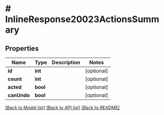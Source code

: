 # # InlineResponse20023ActionsSummary

## Properties

Name | Type | Description | Notes
------------ | ------------- | ------------- | -------------
**id** | **int** |  | [optional]
**count** | **int** |  | [optional]
**acted** | **bool** |  | [optional]
**canUndo** | **bool** |  | [optional]

[[Back to Model list]](../../README.md#models) [[Back to API list]](../../README.md#endpoints) [[Back to README]](../../README.md)
